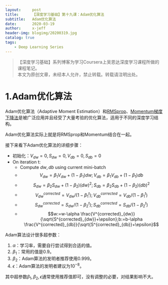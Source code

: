 ```yaml
---
layout:     post
title:      【深度学习基础】第十九课：Adam优化算法
subtitle:   Adam优化算法
date:       2020-03-19
author:     x-jeff
header-img: blogimg/20200319.jpg
catalog: true
tags:
    - Deep Learning Series
---
```

>【深度学习基础】系列博客为学习Coursera上吴恩达深度学习课程所做的课程笔记。  
>本文为原创文章，未经本人允许，禁止转载。转载请注明出处。

# 1.Adam优化算法

Adam优化算法（Adaptive Moment Estimation）和[RMSprop](http://shichaoxin.com/2020/03/13/深度学习基础-第十八课-RMSprop/)、[Momentum梯度下降法](http://shichaoxin.com/2020/03/05/深度学习基础-第十七课-Momentum梯度下降法/)是被广泛应用并且经受了大量考验的优化算法，适用于不同的深度学习结构。

Adam优化算法实际上就是将RMSprop和Momentum结合在一起。

接下来看下Adam优化算法的详细步骤：

* 初始化：$V_{dw}=0,S_{dw}=0,V_{db}=0,S_{db}=0$
* On iteration t:
	* Compute $dw,db$ using current mini-batch
	* $$V_{dw}=\beta _1 V_{dw}+(1-\beta_1)dw;V_{db}=\beta _1 V_{db}+(1-\beta_1)db$$
	* $$S_{dw}=\beta_2 S_{dw}+(1-\beta_2)(dw)^2;S_{db}=\beta_2 S_{db}+(1-\beta_2)(db)^2$$
	* $$V^{corrected}_{dw}=V_{dw}/(1-\beta _1^t);V^{corrected}_{db}=V_{db}/(1-\beta_1 ^t)$$
	* $$S^{corrected}_{dw}=S_{dw}/(1-\beta _2^t);S^{corrected}_{db}=S_{db}/(1-\beta_2 ^t)$$
	* $$w:=w-\alpha \frac{V^{corrected}_{dw}}{\sqrt{S^{corrected}_{dw}}+\epsilon};b:=b-\alpha \frac{V^{corrected}_{db}}{\sqrt{S^{corrected}_{db}}+\epsilon}$$

Adam算法设计很多超参数：

1. $\alpha$：学习率，需要自行尝试得到合适的值。
2. $\beta_1$：常用的值是0.9。
3. $\beta_2$：Adam算法的发明者推荐使用0.999。
4. $\epsilon$：Adam算法的发明者建议为$10^{-8}$。

其中超参数$\beta_1,\beta_2,\epsilon$通常使用推荐值即可，没有调整的必要，对结果影响不大。